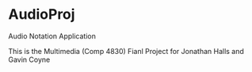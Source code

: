 AudioProj
=========

Audio Notation Application

This is the Multimedia (Comp 4830) Fianl Project for Jonathan Halls and Gavin Coyne
